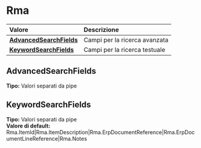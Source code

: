 # Rma

| Valore | Descrizione |
| :--- | :--- |
| [**AdvancedSearchFields**](rma.md#advancedsearchfields) | Campi per la ricerca avanzata |
| [**KeywordSearchFields**](rma.md#keywordsearchfields) | Campi per la ricerca testuale |

## AdvancedSearchFields

**Tipo:** Valori separati da pipe

## KeywordSearchFields

**Tipo:** Valori separati da pipe  
**Valore di default:** Rma.ItemId\|Rma.ItemDescription\|Rma.ErpDocumentReference\|Rma.ErpDocumentLineReference\|Rma.Notes
